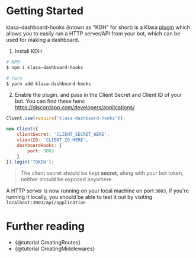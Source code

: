 # Getting Started

klasa-dashboard-hooks (known as "KDH" for short) is a Klasa [plugin](https://klasa.js.org/#/docs/klasa/master/Other%20Subjects/Plugins) which allows you to easily run a HTTP server/API from your bot, which can be used for making a dashboard.

1. Install KDH

```bash
# NPM
$ npm i klasa-dashboard-hooks

# Yarn
$ yarn add klasa-dashboard-hooks
```

2. Enable the plugin, and pass in the Client Secret and Client ID of your bot. You can find these here: https://discordapp.com/developers/applications/

```js
Client.use(require('klasa-dashboard-hooks'));

new Client({
	clientSecret: 'CLIENT_SECRET_HERE',
	clientID: 'CLIENT_ID_HERE',
	dashboardHooks: {
		port: 3003
	}
}).login('TOKEN');
```

> The client secret should be kept **secret**, along with your bot token, neither should be exposed anywhere.

A HTTP server is now running on your local machine on port `3003`, if you're running it locally, you should be able to test it out by visiting `localhost:3003/api/application`

# Further reading

- {@tutorial CreatingRoutes}
- {@tutorial CreatingMiddlewares}
